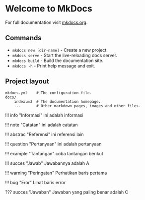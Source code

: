 # Welcome to MkDocs

For full documentation visit [mkdocs.org](https://www.mkdocs.org).

## Commands

* `mkdocs new [dir-name]` - Create a new project.
* `mkdocs serve` - Start the live-reloading docs server.
* `mkdocs build` - Build the documentation site.
* `mkdocs -h` - Print help message and exit.

## Project layout

    mkdocs.yml    # The configuration file.
    docs/
        index.md  # The documentation homepage.
        ...       # Other markdown pages, images and other files.

!!! info "Informasi"
    ini adalah informasi

!!! note "Catatan"
    ini adalah catatan

!!! abstrac "Referensi"
    ini referensi lain

!!! question "Pertanyaan"
    ini adalah pertanyaan

!!! example "Tantangan"
    coba tantangan berikut

!!! succes "Jawab"
    Jawabannya adalah A

!!! warning "Peringatan"
    Perhatikan baris pertama

!!! bug "Eror"
    Lihat baris error

??? succes "Jawaban"
    Jawaban yang paling benar adalah C